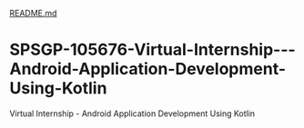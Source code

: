 [README.md](https://github.com/smartinternz02/SPSGP-105676-Virtual-Internship---Android-Application-Development-Using-Kotlin/files/9641265/README.md)
# SPSGP-105676-Virtual-Internship---Android-Application-Development-Using-Kotlin
Virtual Internship - Android Application Development Using Kotlin
